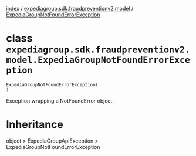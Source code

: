 [index](index.md) /
[expediagroup.sdk.fraudpreventionv2.model](expediagroup.sdk.fraudpreventionv2.model.md)
/
[ExpediaGroupNotFoundErrorException](ExpediaGroupNotFoundErrorException.md)

# class `expediagroup.sdk.fraudpreventionv2.model.ExpediaGroupNotFoundErrorException`

```
ExpediaGroupNotFoundErrorException(
)
```

Exception wrapping a NotFoundError object.

# Inheritance

object > ExpediaGroupApiException > ExpediaGroupNotFoundErrorException
